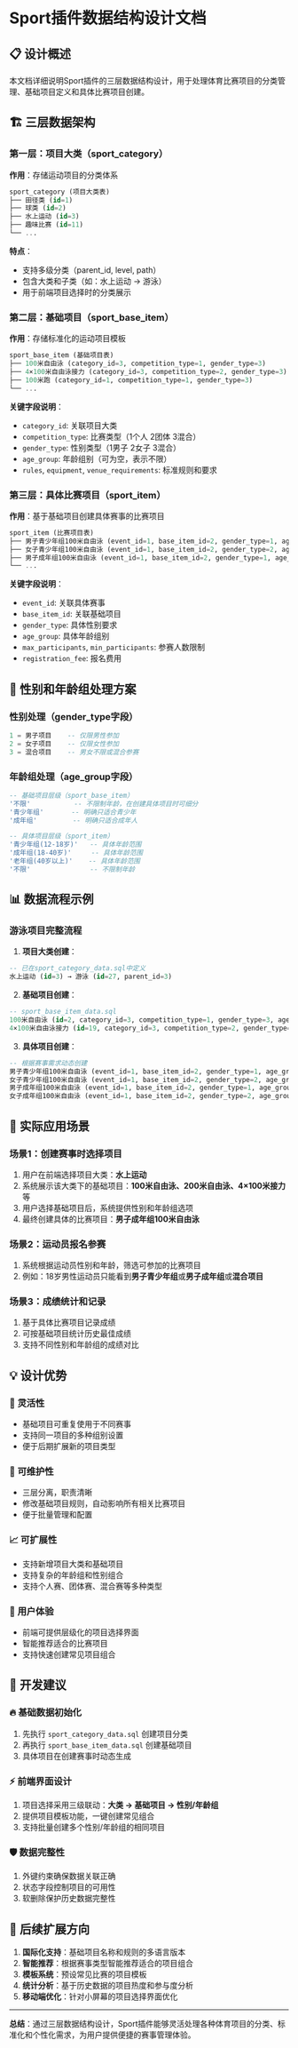 # Sport插件数据结构设计文档

## 📋 **设计概述**

本文档详细说明Sport插件的三层数据结构设计，用于处理体育比赛项目的分类管理、基础项目定义和具体比赛项目创建。

## 🏗️ **三层数据架构**

### 第一层：项目大类（sport_category）
**作用**：存储运动项目的分类体系
```sql
sport_category (项目大类表)
├── 田径类 (id=1)
├── 球类 (id=2) 
├── 水上运动 (id=3)
├── 趣味比赛 (id=11)
└── ...
```

**特点**：
- 支持多级分类（parent_id, level, path）
- 包含大类和子类（如：水上运动 → 游泳）
- 用于前端项目选择时的分类展示

### 第二层：基础项目（sport_base_item）
**作用**：存储标准化的运动项目模板
```sql
sport_base_item (基础项目表)
├── 100米自由泳 (category_id=3, competition_type=1, gender_type=3)
├── 4×100米自由泳接力 (category_id=3, competition_type=2, gender_type=3)  
├── 100米跑 (category_id=1, competition_type=1, gender_type=3)
└── ...
```

**关键字段说明**：
- `category_id`: 关联项目大类
- `competition_type`: 比赛类型（1个人 2团体 3混合）
- `gender_type`: 性别类型（1男子 2女子 3混合）
- `age_group`: 年龄组别（可为空，表示不限）
- `rules`, `equipment`, `venue_requirements`: 标准规则和要求

### 第三层：具体比赛项目（sport_item）
**作用**：基于基础项目创建具体赛事的比赛项目
```sql
sport_item (比赛项目表)
├── 男子青少年组100米自由泳 (event_id=1, base_item_id=2, gender_type=1, age_group='青少年组')
├── 女子青少年组100米自由泳 (event_id=1, base_item_id=2, gender_type=2, age_group='青少年组')
├── 男子成年组100米自由泳 (event_id=1, base_item_id=2, gender_type=1, age_group='成年组')
└── ...
```

**关键字段说明**：
- `event_id`: 关联具体赛事
- `base_item_id`: 关联基础项目
- `gender_type`: 具体性别要求
- `age_group`: 具体年龄组别
- `max_participants`, `min_participants`: 参赛人数限制
- `registration_fee`: 报名费用

## 🎯 **性别和年龄组处理方案**

### 性别处理（gender_type字段）
```sql
1 = 男子项目    -- 仅限男性参加
2 = 女子项目    -- 仅限女性参加  
3 = 混合项目    -- 男女不限或混合参赛
```

### 年龄组处理（age_group字段）
```sql
-- 基础项目层级（sport_base_item）
'不限'           -- 不限制年龄，在创建具体项目时可细分
'青少年组'       -- 明确只适合青少年
'成年组'         -- 明确只适合成年人

-- 具体项目层级（sport_item）  
'青少年组(12-18岁)'   -- 具体年龄范围
'成年组(18-40岁)'     -- 具体年龄范围
'老年组(40岁以上)'    -- 具体年龄范围
'不限'               -- 不限制年龄
```

## 📊 **数据流程示例**

### 游泳项目完整流程

1. **项目大类创建**：
```sql
-- 已在sport_category_data.sql中定义
水上运动 (id=3) → 游泳 (id=27, parent_id=3)
```

2. **基础项目创建**：
```sql
-- sport_base_item_data.sql
100米自由泳 (id=2, category_id=3, competition_type=1, gender_type=3, age_group='不限')  
4×100米自由泳接力 (id=19, category_id=3, competition_type=2, gender_type=3, age_group='不限')
```

3. **具体项目创建**：
```sql
-- 根据赛事需求动态创建
男子青少年组100米自由泳 (event_id=1, base_item_id=2, gender_type=1, age_group='青少年组(12-18岁)')
女子青少年组100米自由泳 (event_id=1, base_item_id=2, gender_type=2, age_group='青少年组(12-18岁)')  
男子成年组100米自由泳 (event_id=1, base_item_id=2, gender_type=1, age_group='成年组(18-40岁)')
女子成年组100米自由泳 (event_id=1, base_item_id=2, gender_type=2, age_group='成年组(18-40岁)')
```

## 🔧 **实际应用场景**

### 场景1：创建赛事时选择项目
1. 用户在前端选择项目大类：**水上运动**
2. 系统展示该大类下的基础项目：**100米自由泳、200米自由泳、4×100米接力**等
3. 用户选择基础项目后，系统提供性别和年龄组选项
4. 最终创建具体的比赛项目：**男子成年组100米自由泳**

### 场景2：运动员报名参赛
1. 系统根据运动员性别和年龄，筛选可参加的比赛项目
2. 例如：18岁男性运动员只能看到**男子青少年组**或**男子成年组**或**混合项目**

### 场景3：成绩统计和记录
1. 基于具体比赛项目记录成绩
2. 可按基础项目统计历史最佳成绩
3. 支持不同性别和年龄组的成绩对比

## 💡 **设计优势**

### 🎯 **灵活性**
- 基础项目可重复使用于不同赛事
- 支持同一项目的多种组别设置
- 便于后期扩展新的项目类型

### 🔄 **可维护性**  
- 三层分离，职责清晰
- 修改基础项目规则，自动影响所有相关比赛项目
- 便于批量管理和配置

### 📈 **可扩展性**
- 支持新增项目大类和基础项目
- 支持复杂的年龄组和性别组合
- 支持个人赛、团体赛、混合赛等多种类型

### 🎨 **用户体验**
- 前端可提供层级化的项目选择界面
- 智能推荐适合的比赛项目
- 支持快速创建常见项目组合

## 📝 **开发建议**

### 🔥 **基础数据初始化**
1. 先执行 `sport_category_data.sql` 创建项目分类
2. 再执行 `sport_base_item_data.sql` 创建基础项目
3. 具体项目在创建赛事时动态生成

### ⚡ **前端界面设计**
1. 项目选择采用三级联动：**大类 → 基础项目 → 性别/年龄组**
2. 提供项目模板功能，一键创建常见组合
3. 支持批量创建多个性别/年龄组的相同项目

### 🛡️ **数据完整性**
1. 外键约束确保数据关联正确
2. 状态字段控制项目的可用性
3. 软删除保护历史数据完整性

## 🚀 **后续扩展方向**

1. **国际化支持**：基础项目名称和规则的多语言版本
2. **智能推荐**：根据赛事类型智能推荐适合的项目组合  
3. **模板系统**：预设常见比赛的项目模板
4. **统计分析**：基于历史数据的项目热度和参与度分析
5. **移动端优化**：针对小屏幕的项目选择界面优化

---

**总结**：通过三层数据结构设计，Sport插件能够灵活处理各种体育项目的分类、标准化和个性化需求，为用户提供便捷的赛事管理体验。 